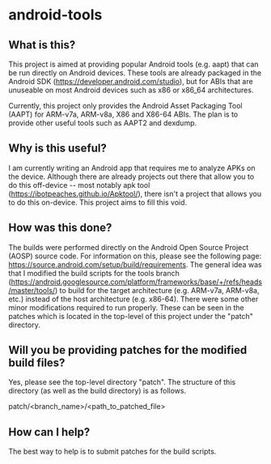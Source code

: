 # android-tools

## What is this?

This project is aimed at providing popular Android tools (e.g. aapt) that can be run directly on Android devices.  These tools are already packaged in the Android SDK (https://developer.android.com/studio), but for ABIs that are unuseable on most Android devices such as x86 or x86_64 architectures.

Currently, this project only provides the Android Asset Packaging Tool (AAPT) for ARM-v7a, ARM-v8a, X86 and X86-64 ABIs.  The plan is to provide other useful tools such as AAPT2 and dexdump.

## Why is this useful?

I am currently writing an Android app that requires me to analyze APKs on the device.  Although there are already projects out there that allow you to do this off-device -- most notably apk tool (https://ibotpeaches.github.io/Apktool/), there isn't a project that allows you to do this on-device.  This project aims to fill this void. 

## How was this done?

The builds were performed directly on the Android Open Source Project (AOSP) source code.  For information on this, please see the following page: https://source.android.com/setup/build/requirements.  The general idea was that I modified the build scripts for the tools branch (https://android.googlesource.com/platform/frameworks/base/+/refs/heads/master/tools/) to build for the target architecture (e.g. ARM-v7a, ARM-v8a, etc.) instead of the host architecture (e.g. x86-64).  There were some other minor modifications required to run properly.  These can be seen in the patches which is located in the top-level of this project under the "patch" directory.

## Will you be providing patches for the modified build files?

Yes, please see the top-level directory "patch".  The structure of this directory (as well as the build directory) is as follows.

patch/<branch_name>/<path_to_patched_file>

## How can I help?

The best way to help is to submit patches for the build scripts.
